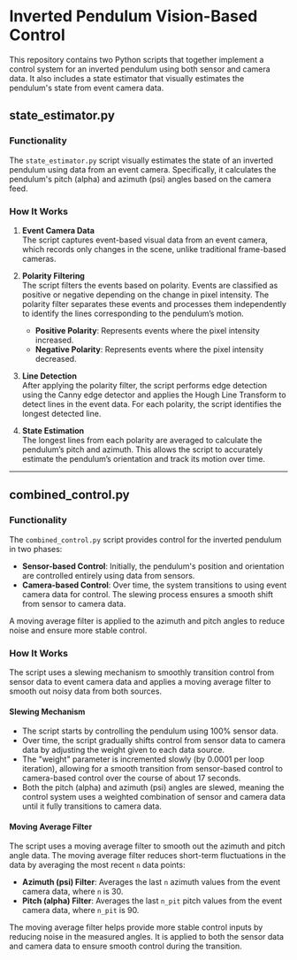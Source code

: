 # Inverted Pendulum Vision-Based Control

This repository contains two Python scripts that together implement a control system for an inverted pendulum using both sensor and camera data. It also includes a state estimator that visually estimates the pendulum's state from event camera data.

## state_estimator.py

### Functionality
The `state_estimator.py` script visually estimates the state of an inverted pendulum using data from an event camera. Specifically, it calculates the pendulum's pitch (alpha) and azimuth (psi) angles based on the camera feed.

### How It Works

1. **Event Camera Data**  
   The script captures event-based visual data from an event camera, which records only changes in the scene, unlike traditional frame-based cameras.

2. **Polarity Filtering**  
   The script filters the events based on polarity. Events are classified as positive or negative depending on the change in pixel intensity. The polarity filter separates these events and processes them independently to identify the lines corresponding to the pendulum’s motion.
   - **Positive Polarity**: Represents events where the pixel intensity increased.
   - **Negative Polarity**: Represents events where the pixel intensity decreased.

3. **Line Detection**  
   After applying the polarity filter, the script performs edge detection using the Canny edge detector and applies the Hough Line Transform to detect lines in the event data. For each polarity, the script identifies the longest detected line.

4. **State Estimation**  
   The longest lines from each polarity are averaged to calculate the pendulum’s pitch and azimuth. This allows the script to accurately estimate the pendulum’s orientation and track its motion over time.

---

## combined_control.py

### Functionality
The `combined_control.py` script provides control for the inverted pendulum in two phases:
- **Sensor-based Control**: Initially, the pendulum's position and orientation are controlled entirely using data from sensors.
- **Camera-based Control**: Over time, the system transitions to using event camera data for control. The slewing process ensures a smooth shift from sensor to camera data.

A moving average filter is applied to the azimuth and pitch angles to reduce noise and ensure more stable control.

### How It Works
The script uses a slewing mechanism to smoothly transition control from sensor data to event camera data and applies a moving average filter to smooth out noisy data from both sources.

#### Slewing Mechanism
- The script starts by controlling the pendulum using 100% sensor data.
- Over time, the script gradually shifts control from sensor data to camera data by adjusting the weight given to each data source.
- The "weight" parameter is incremented slowly (by 0.0001 per loop iteration), allowing for a smooth transition from sensor-based control to camera-based control over the course of about 17 seconds.
- Both the pitch (alpha) and azimuth (psi) angles are slewed, meaning the control system uses a weighted combination of sensor and camera data until it fully transitions to camera data.

#### Moving Average Filter
The script uses a moving average filter to smooth out the azimuth and pitch angle data. The moving average filter reduces short-term fluctuations in the data by averaging the most recent `n` data points:
- **Azimuth (psi) Filter**: Averages the last `n` azimuth values from the event camera data, where `n` is 30.
- **Pitch (alpha) Filter**: Averages the last `n_pit` pitch values from the event camera data, where `n_pit` is 90.

The moving average filter helps provide more stable control inputs by reducing noise in the measured angles. It is applied to both the sensor data and camera data to ensure smooth control during the transition.




